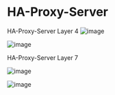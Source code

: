 # HA-Proxy-Server

HA-Proxy-Server Layer 4
![image](https://github.com/user-attachments/assets/92fb471b-7fa3-4027-b0a8-7a0166821d31)


![image](https://github.com/user-attachments/assets/8aca7a4f-00cc-488f-b149-223dcc9297da)




HA-Proxy-Server Layer 7 

![image](https://github.com/user-attachments/assets/56868782-6776-4fb3-9f85-b75d15f08b71)



![image](https://github.com/user-attachments/assets/7b93b1a1-5756-455b-a3fd-88993e2e386b)

